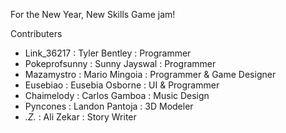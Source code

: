 For the New Year, New Skills Game jam!

Contributers
- Link_36217 : Tyler Bentley : Programmer
- Pokeprofsunny : Sunny Jayswal : Programmer
- Mazamystro : Mario Mingoia : Programmer & Game Designer
- Eusebiao : Eusebia Osborne : UI & Programmer
- Chaimelody : Carlos Gamboa : Music Design
- Pyncones : Landon Pantoja : 3D Modeler
- _._Z_._ : Ali Zekar : Story Writer
